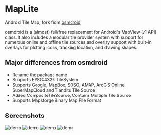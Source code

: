 MapLite
=======

Android Tile Map, fork from [osmdroid](http://code.google.com/p/osmdroid/)

osmdroid is a (almost) full/free replacement for Android's MapView (v1 API) class. It also includes a modular tile provider system with support for numerous online and offline tile sources and overlay support with built-in overlays for plotting icons, tracking location, and drawing shapes.

Major differences from osmdroid
-------------
* Rename the package name
* Supports EPSG:4326 TileSystem
* Supports Google, MapBox, SOSO, AMAP, ArcGIS Online, SuperMapCloud and Tianditu Tile Source
* Added CompositeTileSource, Contains Multiple Tile Source 
* Supports Mapsforge Binary Map File Format 

Screenshots
-------------
![demo](http://hanchao.github.io/pic/Screenshot_2013-08-21-18-18-39.png)
![demo](http://hanchao.github.io/pic/Screenshot_2013-08-21-20-12-00.png)
![demo](http://hanchao.github.io/pic/Screenshot_2013-08-21-19-34-04.png)
![demo](http://hanchao.github.io/pic/Screenshot_2013-09-03-16-49-29.png)
